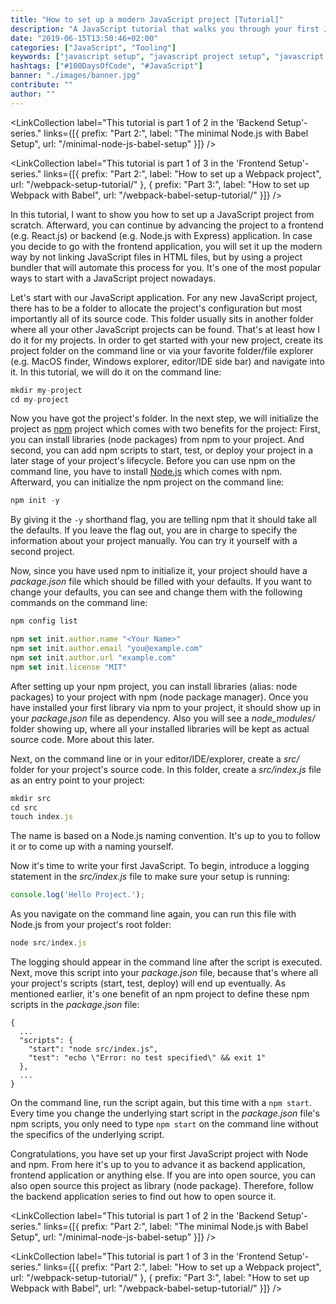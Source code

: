 ```yaml
---
title: "How to set up a modern JavaScript project [Tutorial]"
description: "A JavaScript tutorial that walks you through your first JavaScript project's setup. Afterward, you can decide whether you want to continue with it as backend or frontend application ..."
date: "2019-06-15T13:50:46+02:00"
categories: ["JavaScript", "Tooling"]
keywords: ["javascript setup", "javascript project setup", "javascript tutorial"]
hashtags: ["#100DaysOfCode", "#JavaScript"]
banner: "./images/banner.jpg"
contribute: ""
author: ""
---
```


<Sponsorship />

<LinkCollection label="This tutorial is part 1 of 2 in the 'Backend Setup'-series." links={[{ prefix: "Part 2:", label: "The minimal Node.js with Babel Setup", url: "/minimal-node-js-babel-setup" }]} />

<LinkCollection label="This tutorial is part 1 of 3 in the 'Frontend Setup'-series." links={[{ prefix: "Part 2:", label: "How to set up a Webpack project", url: "/webpack-setup-tutorial/" }, { prefix: "Part 3:", label: "How to set up Webpack with Babel", url: "/webpack-babel-setup-tutorial/" }]} />

In this tutorial, I want to show you how to set up a JavaScript project from scratch. Afterward, you can continue by advancing the project to a frontend (e.g. React.js) or backend (e.g. Node.js with Express) application. In case you decide to go with the frontend application, you will set it up the modern way by not linking JavaScript files in HTML files, but by using a project bundler that will automate this process for you. It's one of the most popular ways to start with a JavaScript project nowadays.

Let's start with our JavaScript application. For any new JavaScript project, there has to be a folder to allocate the project's configuration but most importantly all of its source code. This folder usually sits in another folder where all your other JavaScript projects can be found. That's at least how I do it for my projects. In order to get started with your new project, create its project folder on the command line or via your favorite folder/file explorer (e.g. MacOS finder, Windows explorer, editor/IDE side bar) and navigate into it. In this tutorial, we will do it on the command line:

```javascript
mkdir my-project
cd my-project
```

Now you have got the project's folder. In the next step, we will initialize the project as [npm](https://docs.npmjs.com/cli/init) project which comes with two benefits for the project: First, you can install libraries (node packages) from npm to your project. And second, you can add npm scripts to start, test, or deploy your project in a later stage of your project's lifecycle. Before you can use npm on the command line, you have to install [Node.js](https://nodejs.org/en/) which comes with npm. Afterward, you can initialize the npm project on the command line:

```javascript
npm init -y
```

By giving it the `-y` shorthand flag, you are telling npm that it should take all the defaults. If you leave the flag out, you are in charge to specify the information about your project manually. You can try it yourself with a second project.

Now, since you have used npm to initialize it, your project should have a *package.json* file which should be filled with your defaults. If you want to change your defaults, you can see and change them with the following commands on the command line:

```javascript
npm config list

npm set init.author.name "<Your Name>"
npm set init.author.email "you@example.com"
npm set init.author.url "example.com"
npm set init.license "MIT"
```

After setting up your npm project, you can install libraries (alias: node packages) to your project with npm (node package manager). Once you have installed your first library via npm to your project, it should show up in your *package.json* file as dependency. Also you will see a *node_modules/* folder showing up, where all your installed libraries will be kept as actual source code. More about this later.

Next, on the command line or in your editor/IDE/explorer, create a *src/* folder for your project's source code. In this folder, create a *src/index.js* file as an entry point to your project:

```javascript
mkdir src
cd src
touch index.js
```

The name is based on a Node.js naming convention. It's up to you to follow it or to come up with a naming yourself.

Now it's time to write your first JavaScript. To begin, introduce a logging statement in the *src/index.js* file to make sure your setup is running:

```javascript
console.log('Hello Project.');
```

As you navigate on the command line again, you can run this file with Node.js from your project's root folder:

```javascript
node src/index.js
```

The logging should appear in the command line after the script is executed. Next, move this script into your *package.json* file, because that's where all your project's scripts (start, test, deploy) will end up eventually. As mentioned earlier, it's one benefit of an npm project to define these npm scripts in the *package.json* file:

```javascript{4}
{
  ...
  "scripts": {
    "start": "node src/index.js",
    "test": "echo \"Error: no test specified\" && exit 1"
  },
  ...
}
```

On the command line, run the script again, but this time with a `npm start`. Every time you change the underlying start script in the *package.json* file's npm scripts, you only need to type `npm start` on the command line without the specifics of the underlying script.

Congratulations, you have set up your first JavaScript project with Node and npm. From here it's up to you to advance it as backend application, frontend application or anything else. If you are into open source, you can also open source this project as library (node package). Therefore, follow the backend application series to find out how to open source it.

<LinkCollection label="This tutorial is part 1 of 2 in the 'Backend Setup'-series." links={[{ prefix: "Part 2:", label: "The minimal Node.js with Babel Setup", url: "/minimal-node-js-babel-setup" }]} />

<LinkCollection label="This tutorial is part 1 of 3 in the 'Frontend Setup'-series." links={[{ prefix: "Part 2:", label: "How to set up a Webpack project", url: "/webpack-setup-tutorial/" }, { prefix: "Part 3:", label: "How to set up Webpack with Babel", url: "/webpack-babel-setup-tutorial/" }]} />
